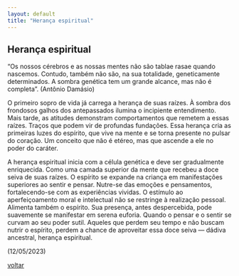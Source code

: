 ```yaml
---
layout: default
title: "Herança espiritual"
--- 
```


## Herança espiritual

“Os nossos cérebros e as nossas mentes não são tablae rasae quando nascemos. Contudo, também não são, na sua totalidade, geneticamente determinados.  A sombra genética tem um grande alcance, mas não é completa”. (Antônio Damásio)

O primeiro sopro de vida já carrega a herança de suas raízes. À sombra dos frondosos galhos dos antepassados  ilumina o incipiente entendimento. Mais tarde, as atitudes demonstram comportamentos que remetem a essas raízes. Traços que podem vir de profundas fundações. Essa herança cria as primeiras luzes do espírito, que vive na mente e se torna presente no pulsar do coração. Um conceito que não é etéreo, mas que ascende a ele no poder do caráter.

A herança espiritual inicia com a célula genética e deve ser gradualmente enriquecida. Como uma camada superior da mente que recebeu a doce seiva de suas raízes. O espírito se expande na criança em manifestações superiores ao sentir e pensar. Nutre-se das emoções e pensamentos, fortalecendo-se com as experiências vividas. O estímulo ao aperfeiçoamento moral e intelectual não se restringe à realização pessoal.  Alimenta também o espírito. Sua presença, antes despercebida, pode suavemente se manifestar em serena euforia. Quando o pensar e o sentir se curvam ao seu poder sutil. Aqueles que perdem seu tempo e não buscam nutrir o espírito, perdem a chance de aproveitar essa doce seiva — dádiva ancestral, herança espiritual.

(12/05/2023)

[voltar](./)